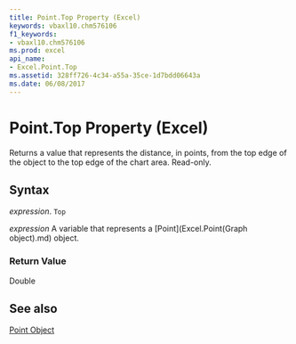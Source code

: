 ```yaml
---
title: Point.Top Property (Excel)
keywords: vbaxl10.chm576106
f1_keywords:
- vbaxl10.chm576106
ms.prod: excel
api_name:
- Excel.Point.Top
ms.assetid: 328ff726-4c34-a55a-35ce-1d7bdd06643a
ms.date: 06/08/2017
---
```



# Point.Top Property (Excel)

Returns a value that represents the distance, in points, from the top edge of the object to the top edge of the chart area. Read-only.


## Syntax

 _expression_. `Top`

 _expression_ A variable that represents a [Point](Excel.Point(Graph object).md) object.


### Return Value

Double


## See also


[Point Object](Excel.Point(object).md)

